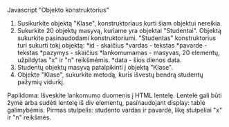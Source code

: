 Javascript "Objekto konstruktorius"

 

1. Susikurkite objektą "Klase", konstruktoriaus kurti šiam objektui nereikia.
2. Sukurkite 20 objektų masyvą, kuriame yra objektai "Studentai". Objektą sukurkite pasinaudodami konstruktoriumi.
"Studentas" konstruktorius turi sukurti tokį objektą:
*id - skaičius
*vardas - tekstas
*pavarde - tekstas
*pazymys - skaičius
*lankomumamas - masyvas, 20 elementų, užpildytas "x" ir "n" reikšmėmis.
*data - šios dienos data.
3. Studentų objektų masyvą patalpikinti į objektą "Klase".
4. Objekte "Klase", sukurkite metodą, kuris išvestų bendrą studentų pažymių vidurkį.

 

Papildoma:
Išveskite lankomumo duomenis į HTML lentelę. Lentelė gali būti <table> žymė arba sudėti lentelę iš div elementų, pasinaudojant display: table galimybėmis. Pirmas stulpelis: studento vardas ir pavardė, likę stulpeliai "x" ir "n" reikšmės.